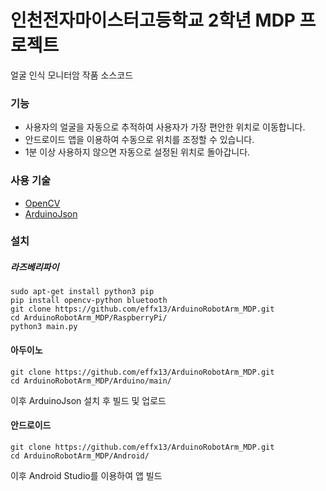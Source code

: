 # 인천전자마이스터고등학교 2학년 MDP 프로젝트
얼굴 인식 모니터암 작품 소스코드

### 기능
- 사용자의 얼굴을 자동으로 추적하여 사용자가 가장 편안한 위치로 이동합니다.
- 안드로이드 앱을 이용하여 수동으로 위치를 조정할 수 있습니다.
- 1분 이상 사용하지 않으면 자동으로 설정된 위치로 돌아갑니다.

### 사용 기술
- [OpenCV](https://opencv.org/)
- [ArduinoJson](https://arduinojson.org/)

### 설치
##### 라즈베리파이
    sudo apt-get install python3 pip
    pip install opencv-python bluetooth
    git clone https://github.com/effx13/ArduinoRobotArm_MDP.git
    cd ArduinoRobotArm_MDP/RaspberryPi/
    python3 main.py
#### 아두이노
    git clone https://github.com/effx13/ArduinoRobotArm_MDP.git
    cd ArduinoRobotArm_MDP/Arduino/main/
이후 ArduinoJson 설치 후 빌드 및 업로드

#### 안드로이드
    git clone https://github.com/effx13/ArduinoRobotArm_MDP.git
    cd ArduinoRobotArm_MDP/Android/
이후 Android Studio를 이용하여 앱 빌드
    
    
